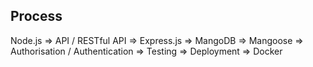 ## Process

Node.js =>
API / RESTful API =>
Express.js =>
MangoDB =>
Mangoose =>
Authorisation / Authentication => 
Testing => 
Deployment =>
Docker

